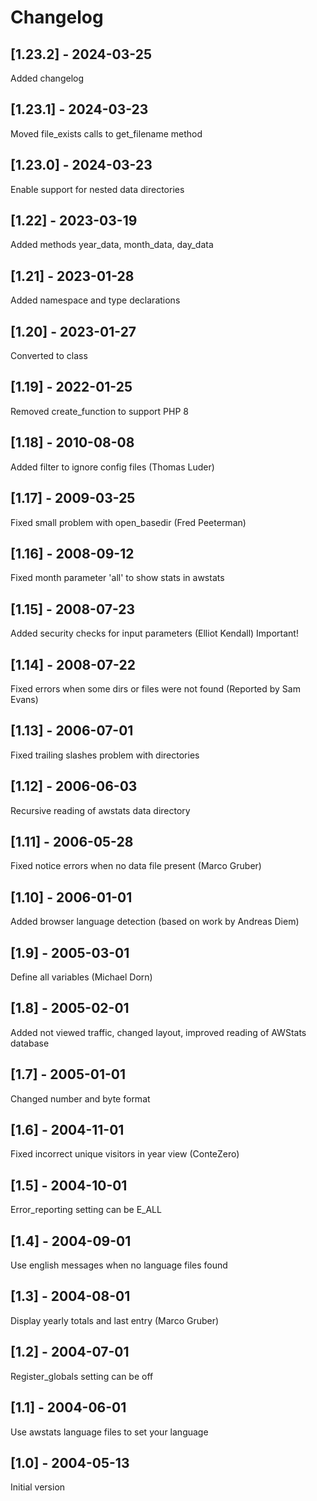 # Changelog

## [1.23.2] - 2024-03-25
Added changelog

## [1.23.1] - 2024-03-23
Moved file_exists calls to get_filename method

## [1.23.0] - 2024-03-23
Enable support for nested data directories

## [1.22] - 2023-03-19
Added methods year_data, month_data, day_data

## [1.21] - 2023-01-28
Added namespace and type declarations

## [1.20] - 2023-01-27
Converted to class

## [1.19] - 2022-01-25
Removed create_function to support PHP 8

## [1.18] - 2010-08-08
Added filter to ignore config files (Thomas Luder)

## [1.17] - 2009-03-25
Fixed small problem with open_basedir (Fred Peeterman)

## [1.16] - 2008-09-12
Fixed month parameter 'all' to show stats in awstats

## [1.15] - 2008-07-23
Added security checks for input parameters (Elliot Kendall) Important!

## [1.14] - 2008-07-22
Fixed errors when some dirs or files were not found (Reported by Sam Evans)

## [1.13] - 2006-07-01
Fixed trailing slashes problem with directories

## [1.12] - 2006-06-03
Recursive reading of awstats data directory

## [1.11] - 2006-05-28
Fixed notice errors when no data file present (Marco Gruber)

## [1.10] - 2006-01-01
Added browser language detection (based on work by Andreas Diem)

## [1.9] - 2005-03-01
Define all variables (Michael Dorn)

## [1.8] - 2005-02-01
Added not viewed traffic, changed layout, improved reading of AWStats database

## [1.7] - 2005-01-01
Changed number and byte format

## [1.6] - 2004-11-01
Fixed incorrect unique visitors in year view (ConteZero)

## [1.5] - 2004-10-01
Error_reporting setting can be E_ALL

## [1.4] - 2004-09-01
Use english messages when no language files found

## [1.3] - 2004-08-01
Display yearly totals and last entry (Marco Gruber)

## [1.2] - 2004-07-01
Register_globals setting can be off

## [1.1] - 2004-06-01
Use awstats language files to set your language

## [1.0] - 2004-05-13
Initial version
